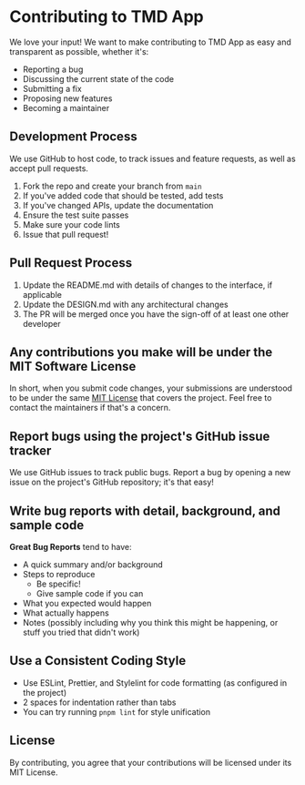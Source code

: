 # Contributing to TMD App

We love your input! We want to make contributing to TMD App as easy and transparent as possible, whether it's:

- Reporting a bug
- Discussing the current state of the code
- Submitting a fix
- Proposing new features
- Becoming a maintainer

## Development Process

We use GitHub to host code, to track issues and feature requests, as well as accept pull requests.

1. Fork the repo and create your branch from `main`
2. If you've added code that should be tested, add tests
3. If you've changed APIs, update the documentation
4. Ensure the test suite passes
5. Make sure your code lints
6. Issue that pull request!

## Pull Request Process

1. Update the README.md with details of changes to the interface, if applicable
2. Update the DESIGN.md with any architectural changes
3. The PR will be merged once you have the sign-off of at least one other developer

## Any contributions you make will be under the MIT Software License

In short, when you submit code changes, your submissions are understood to be under the same [MIT License](http://choosealicense.com/licenses/mit/) that covers the project. Feel free to contact the maintainers if that's a concern.

## Report bugs using the project's GitHub issue tracker

We use GitHub issues to track public bugs. Report a bug by opening a new issue on the project's GitHub repository; it's that easy!

## Write bug reports with detail, background, and sample code

**Great Bug Reports** tend to have:

- A quick summary and/or background
- Steps to reproduce
  - Be specific!
  - Give sample code if you can
- What you expected would happen
- What actually happens
- Notes (possibly including why you think this might be happening, or stuff you tried that didn't work)

## Use a Consistent Coding Style

- Use ESLint, Prettier, and Stylelint for code formatting (as configured in the project)
- 2 spaces for indentation rather than tabs
- You can try running `pnpm lint` for style unification

## License

By contributing, you agree that your contributions will be licensed under its MIT License.
